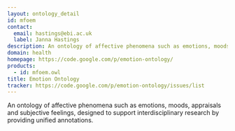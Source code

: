 ```yaml
---
layout: ontology_detail
id: mfoem
contact: 
  email: hastings@ebi.ac.uk
  label: Janna Hastings
description: An ontology of affective phenomena such as emotions, moods, appraisals and subjective feelings.
domain: health
homepage: https://code.google.com/p/emotion-ontology/
products: 
  - id: mfoem.owl
title: Emotion Ontology
tracker: https://code.google.com/p/emotion-ontology/issues/list
---
```


An ontology of affective phenomena such as emotions, moods, appraisals and subjective feelings, designed to support interdisciplinary research by providing unified annotations.
